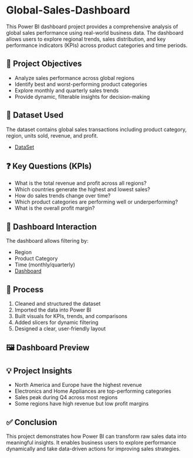 # Global-Sales-Dashboard
This Power BI dashboard project provides a comprehensive analysis of global sales performance using real-world business data. The dashboard allows users to explore regional trends, sales distribution, and key performance indicators (KPIs) across product categories and time periods.

## 🎯 Project Objectives
- Analyze sales performance across global regions
- Identify best and worst-performing product categories
- Explore monthly and quarterly sales trends
- Provide dynamic, filterable insights for decision-making

## 🧾 Dataset Used
The dataset contains global sales transactions including product category, region, units sold, revenue, and profit.
- <a href="https://github.com/Subhrajitgithub18/Global-Sales-Dashboard/blob/main/Global_Sales_Data_Class_1.xls">DataSet</a>

## ❓ Key Questions (KPIs)
- What is the total revenue and profit across all regions?
- Which countries generate the highest and lowest sales?
- How do sales trends change over time?
- Which product categories are performing well or underperforming?
- What is the overall profit margin?

## 🧭 Dashboard Interaction
The dashboard allows filtering by:
- Region
- Product Category
- Time (monthly/quarterly)
- <a href= "https://github.com/Subhrajitgithub18/Global-Sales-Dashboard/blob/main/Global_Sales_Dashboard.pbix"> Dashboard</a>

## 🔧 Process
1. Cleaned and structured the dataset
2. Imported the data into Power BI
3. Built visuals for KPIs, trends, and comparisons
4. Added slicers for dynamic filtering
5. Designed a clear, user-friendly layout

## 🖼️ Dashboard Preview


## 💡 Project Insights
- North America and Europe have the highest revenue
- Electronics and Home Appliances are top-performing categories
- Sales peak during Q4 across most regions
- Some regions have high revenue but low profit margins

## ✅ Conclusion
This project demonstrates how Power BI can transform raw sales data into meaningful insights. It enables business users to explore performance dynamically and take data-driven actions for improving sales strategies.
